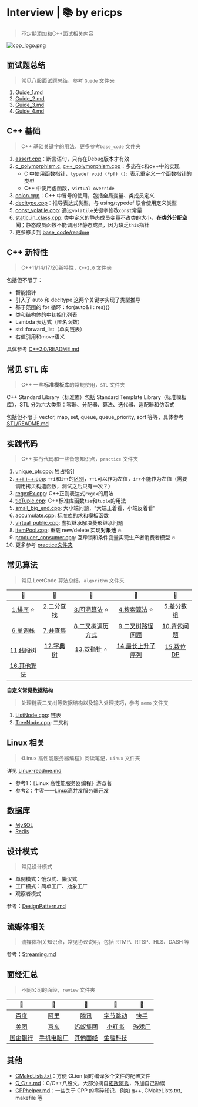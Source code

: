# Interview | 📚 by ericps

> 不定期添加和C++面试相关内容

![cpp_logo.png](https://s2.loli.net/2022/07/06/Acvw3IJBZFTnmb6.png)



## 面试题总结

> 常见八股面试题总结，参考 `Guide` 文件夹

1. [Guide_1.md](Guide/Guide_1.md)
2. [Guide_2.md](Guide/Guide_2.md)
3. [Guide_3.md](Guide/Guide_3.md)
3. [Guide_4.md](Guide/Guide_4.md)



## C++ 基础

> C++ 基础关键字的用法，更多参考`base_code` 文件夹

1. [assert.cpp](base_code/assert.cpp)：断言语句，只有在Debug版本才有效
2. [c_polymorphism.c](c_polymorphism.c), [c++_polymorphism.cpp](base_code/c++_polymorphism.cpp)：多态在c和c++中的实现
   - C 中使用函数指针，`typedef void (*pf) ();` 表示重定义一个函数指针的类型
   - C++ 中使用虚函数，`virtual override`
3. [colon.cpp](base_code/colon.cpp)：C++ 中冒号的使用，包括全局变量、类成员定义
4. [decltype.cpp](base_code/decltype.cpp)：推导表达式类型，与 using/typedef 联合使用定义类型
4. [const_volatile.cpp](base_code/const_volatile.cpp): 通过`volatile`关键字修改`const`常量
4. [static_in_class.cpp](base_code/static_in_class.cpp): 类中定义的静态成员变量不占类的大小，**在类外分配空间**；静态成员函数不能调用非静态成员，因为缺乏`this`指针
5. 更多移步到 [base_code/readme](base_code) 



## C++ 新特性

> C++11/14/17/20新特性，`C++2.0` 文件夹

包括但不限于：
- 智能指针
- 引入了 auto 和 decltype 这两个关键字实现了类型推导
- 基于范围的 for 循环：for(auto& i : res){}
- 类和结构体的中初始化列表
- Lambda 表达式（匿名函数）
- std::forward_list（单向链表）
- 右值引用和move语义

具体参考 [C++2.0/README.md](C++2.0)



## 常见 STL 库

> C++ 一些**标准模板库**的常规使用，`STL` 文件夹

C++ Standard Library（标准库）包括 Standard Template Library（标准模板库），STL 分为六大类型：容器、分配器、算法、迭代器、适配器和仿函式

包括但不限于 vector, map, set, queue, queue_priority, sort 等等，具体参考 [STL/README.md](STL)



## 实践代码

> C++ 实战代码和一些备忘知识点，`practice` 文件夹

1. [unique_ptr.cpp](practice/unique_ptr_ex.cpp): 独占指针
4. [++i_i++.cpp](practice/++i_i++.cpp): `++i`和`i++`的[区别](https://www.php.cn/csharp-article-443596.html)，`++i`可以作为左值，`i++`不能作为左值（需要调用拷贝构造函数，测试之后只有一次？）
5. [regexEx.cpp](practice/regexEx.cpp): C++正则表达式`regex`的用法
6. [tieTuple.cpp](practice/tieTuple.cpp): C++标准库函数`tie`和`tuple`的用法
7. [small_big_end.cpp](practice/small_big_end.cpp): 大小端问题，“大端正着看，小端反着看”
8. [accumulate.cpp](practice/accumulate.cpp): 标准库的求和模板函数
8. [virtual_public.cpp](practice/virtual_public.cpp): 虚拟继承解决菱形继承问题
8. [itemPool.cpp](practice/itemPool.cpp): 重载 new/delete 实现**对象池** :fire:
8. [producer_consumer.cpp](producer_consumer.cpp): 互斥锁和条件变量实现生产者消费者模型 :fire:
9. 更多参考 [practice文件夹](practice) 



## 常见算法

> 常见 LeetCode 算法总结，`algorithm` 文件夹

|               :book:               |               :book:                |                     :book:                      |                      :book:                      |                :book:                |
| :--------------------------------: | :---------------------------------: | :---------------------------------------------: | :----------------------------------------------: | :----------------------------------: |
| [1.排序](algorithm/排序.md) :star: | [2.二分查找](algorithm/二分查找.md) |   [3.回溯算法](algorithm/回溯算法.md) :star:    |    [4.搜索算法](algorithm/搜索算法.md) :star:    | [5.差分数组](algorithm/差分数组.md)  |
|  [6.单调栈](algorithm/单调栈.md)   |   [7.并查集](algorithm/并查集.md)   | [8.二叉树遍历方式](algorithm/二叉树遍历方式.md) | [9.二叉树路径问题](algorithm/二叉树路径问题.md)  | [10.背包问题](algorithm/背包问题.md) |
|  [11.线段树](algorithm/线段树.md)  |  [12.字典树](algorithm/字典树.md)   |     [13.双指针](algorithm/双指针.md) :star:     | [14.最长上升子序列](algorithm/最长上升子序列.md) |   [15.数位DP](algorithm/数位DP.md)   |
| [16.其他算法](algorithm/others.md) |                                     |                                                 |                                                  |                                      |

**自定义常见数据结构**

> 处理链表二叉树等数据结构以及输入处理技巧，参考 `memo` 文件夹

1. [ListNode.cpp](memo/listnode.cpp): 链表
2. [TreeNode.cpp](memo/treenode.cpp): 二叉树



## Linux 相关
> 《Linux 高性能服务器编程》阅读笔记，`Linux` 文件夹

详见 [Linux-readme.md](Linux/readme.md)

- 参考1：《Linux 高性能服务器编程》游双著
- 参考2：牛客——[Linux高并发服务器开发](https://www.nowcoder.com/courses/cover/live/504)



## 数据库

- [MySQL](MySQL.md)
- [Redis](Redis.md)



## 设计模式

> 常见设计模式

- 单例模式：饿汉式、懒汉式
- 工厂模式：简单工厂、抽象工厂
- 观察者模式

参考：[DesignPattern.md](DesignPattern.md)



## 流媒体相关

> 流媒体相关知识点，常见协议说明，包括 RTMP、RTSP、HLS、DASH 等

参考：[Streaming.md](Streaming.md)



## 面经汇总

> 不同公司的面经，`review` 文件夹

|           :book:           |                 :book:                  |             :book:             |             :book:              |           :book:           |
| :------------------------: | :-------------------------------------: | :----------------------------: | :-----------------------------: | :------------------------: |
|  [百度](review/Baidu.md)   |        [阿里](review/Alibaba.md)        |   [腾讯](review/Tencent.md)    | [字节跳动](review/Bytedance.md) | [快手](review/Kuaishou.md) |
| [美团](review/Meituan.md)  |       [京东](review/Jingdong.md)        | [蚂蚁集团](review/Antgroup.md) |   [小红书](review/Redxhs.md)    |  [游戏厂](review/Game.md)  |
| [国企银行](review/bank.md) | [手机电脑厂](review/mobile_computer.md) |  [其他面经](review/others.md)  |  [金融科技](review/Fintech.md)  |                            |




## 其他

- [CMakeLists.txt](CMakeLists.txt)：方便 CLion 同时编译多个文件的配置文件
- [C_C++.md](C_C++.md)：C/C++八股文，大部分摘自[拓跋阿秀](https://github.com/forthespada/InterviewGuide)，外加自己勘误
- [CPPhelper.md](CPPhelper.md)：一些关于 CPP 的零碎知识，例如 g++, CMakeLists.txt, makefile 等

